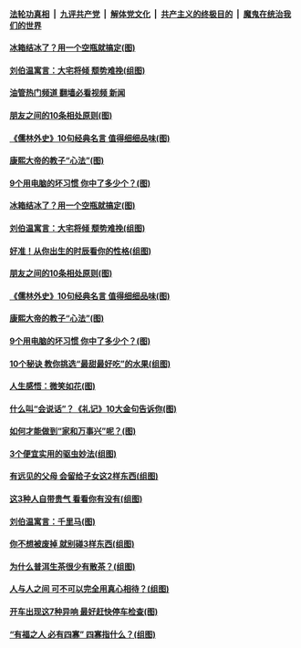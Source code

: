 ####  [法轮功真相](../../../../basic/blob/master/README.md?t=10021231) &nbsp;|&nbsp; [九评共产党](../../../../9ping.md/blob/master/README.md?t=10021231) &nbsp;|&nbsp; [解体党文化](../../../../jtdwh.md/blob/master/README.md?t=10021231)  &nbsp;|&nbsp; [共产主义的终极目的](../../../../gczydzjmd.md/blob/master/README.md?t=10021231) &nbsp;|&nbsp; [魔鬼在统治我们的世界](../../../../mgztzwmdsj.md/blob/master/README.md?t=10021231) 

#### [冰箱结冰了？用一个空瓶就搞定(图)](../pages/p8/1018076.md?t=10021231) 

#### [刘伯温寓言：大宅将倾 颓势难挽(组图)](../pages/p8/1017983.md?t=10021231) 

#### [油管热门频道 翻墙必看视频 新闻](http://209.250.226.216:81/youtube.html?10021231)

#### [朋友之间的10条相处原则(图)](../pages/p8/1017977.md?t=10021231) 

#### [《儒林外史》10句经典名言 值得细细品味(图)](../pages/p8/1017946.md?t=10021231) 

#### [康熙大帝的教子“心法”(图)](../pages/p8/1017792.md?t=10021231) 

#### [9个用电脑的坏习惯 你中了多少个？(图)](../pages/p8/1017890.md?t=10021231) 

#### [冰箱结冰了？用一个空瓶就搞定(图)](../pages/p8/1018076.md?t=10021231) 

#### [刘伯温寓言：大宅将倾 颓势难挽(组图)](../pages/p8/1017983.md?t=10021231) 

#### [好准！从你出生的时辰看你的性格(组图)](../pages/p8/1018033.md?t=10021231) 

#### [朋友之间的10条相处原则(图)](../pages/p8/1017977.md?t=10021231) 

#### [《儒林外史》10句经典名言 值得细细品味(图)](../pages/p8/1017946.md?t=10021231) 

#### [康熙大帝的教子“心法”(图)](../pages/p8/1017792.md?t=10021231) 

#### [9个用电脑的坏习惯 你中了多少个？(图)](../pages/p8/1017890.md?t=10021231) 

#### [10个秘诀 教你挑选“最甜最好吃”的水果(组图)](../pages/p8/1017849.md?t=10021231) 

#### [人生感悟：微笑如花(图)](../pages/p8/1017793.md?t=10021231) 

#### [什么叫“会说话”？《礼记》10大金句告诉你(图)](../pages/p8/1017817.md?t=10021231) 

#### [如何才能做到“家和万事兴”呢？(图)](../pages/p8/1017784.md?t=10021231) 

#### [3个便宜实用的驱虫妙法(组图)](../pages/p8/1017741.md?t=10021231) 

#### [有远见的父母 会留给子女这2样东西(组图)](../pages/p8/1017315.md?t=10021231) 

#### [这3种人自带贵气 看看你有没有(组图)](../pages/p8/1017516.md?t=10021231) 

#### [刘伯温寓言：千里马(图)](../pages/p8/1013110.md?t=10021231) 

#### [你不想被废掉 就别碰3样东西(组图)](../pages/p8/1017319.md?t=10021231) 

#### [为什么普洱生茶很少有散茶？(组图)](../pages/p8/1017321.md?t=10021231) 

#### [人与人之间 可不可以完全用真心相待？(组图)](../pages/p8/1017580.md?t=10021231) 

#### [开车出现这7种异响 最好赶快停车检查(图)](../pages/p8/1017514.md?t=10021231) 

#### [“有福之人 必有四寡” 四寡指什么？(组图)](../pages/p8/1016911.md?t=10021231) 

<img src='http://gfw-breaker.win/goodnews/indexes/p8.md' width='0px' height='0px'/>
